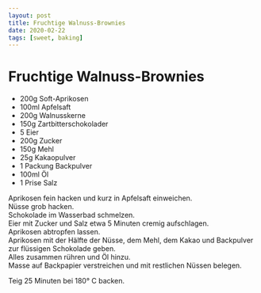 ```yaml
---
layout: post
title: Fruchtige Walnuss-Brownies
date: 2020-02-22
tags: [sweet, baking]
---
```

# Fruchtige Walnuss-Brownies

- 200g Soft-Aprikosen
- 100ml Apfelsaft
- 200g Walnusskerne
- 150g Zartbitterschokolader
- 5 Eier
- 200g Zucker
- 150g Mehl
- 25g Kakaopulver
- 1 Packung Backpulver
- 100ml Öl
- 1 Prise Salz

Aprikosen fein hacken und kurz in Apfelsaft einweichen.  
Nüsse grob hacken.  
Schokolade im Wasserbad schmelzen.  
Eier mit Zucker und Salz etwa 5 Minuten cremig aufschlagen.  
Aprikosen abtropfen lassen.  
Aprikosen mit der Hälfte der Nüsse, dem Mehl, dem Kakao und Backpulver zur flüssigen Schokolade geben.  
Alles zusammen rühren und Öl hinzu.  
Masse auf Backpapier verstreichen und mit restlichen Nüssen belegen.  
  
Teig 25 Minuten bei 180° C backen.  
